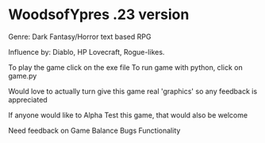 # WoodsofYpres .23 version 

Genre: Dark Fantasy/Horror text based RPG

Influence by: Diablo, HP Lovecraft, Rogue-likes. 

To play the game click on the exe file 
To run game with python, click on game.py 

 Would love to actually turn give this game real 'graphics' so any feedback is appreciated   
 
 If anyone would like to Alpha Test this game, that would also be welcome 
 
 Need feedback on 
 Game Balance
 Bugs
 Functionality 


 


